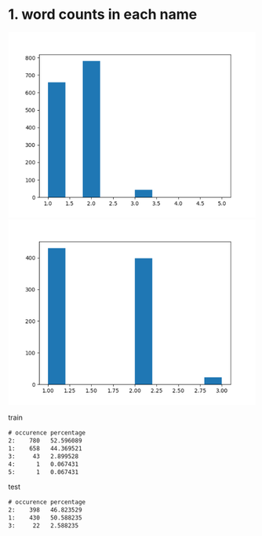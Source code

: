 # 1. word counts in each name

![train](train_word_count.png)
![test](test_word_count.png)

train
```
# occurence	percentage
2:    780	52.596089
1:    658	44.369521
3:     43	2.899528
4:      1	0.067431
5:      1	0.067431
```

test
```
# occurence	percentage
2:    398	46.823529
1:    430	50.588235
3:     22	2.588235
```

